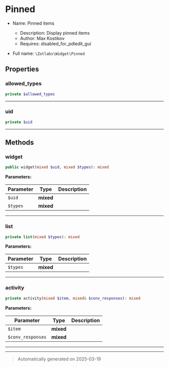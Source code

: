 
# Pinned

* Name: Pinned items
  * Description: Display pinned items
  * Author: Max Kostikov
  * Requires: disabled_for_pdledit_gui



* Full name: `\Zotlabs\Widget\Pinned`



## Properties


### allowed_types



```php
private $allowed_types
```






***

### uid



```php
private $uid
```






***

## Methods


### widget



```php
public widget(mixed $uid, mixed $types): mixed
```








**Parameters:**

| Parameter | Type | Description |
|-----------|------|-------------|
| `$uid` | **mixed** |  |
| `$types` | **mixed** |  |





***

### list



```php
private list(mixed $types): mixed
```








**Parameters:**

| Parameter | Type | Description |
|-----------|------|-------------|
| `$types` | **mixed** |  |





***

### activity



```php
private activity(mixed $item, mixed& $conv_responses): mixed
```








**Parameters:**

| Parameter | Type | Description |
|-----------|------|-------------|
| `$item` | **mixed** |  |
| `$conv_responses` | **mixed** |  |





***


***
> Automatically generated on 2025-03-19
